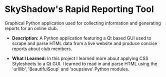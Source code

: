 #  SkyShadow's Rapid Reporting Tool
Graphical Python application used for collecting information and generating reports for an online club.

- **Description:** A Python application featuring a Qt based GUI used to scrape and parse HTML data from a live website and produce concise reports about club members.

- **What I Learned:** In this project I learned more about applying CSS Stylesheets to a Qt GUI. I learned to read in and parse HTML using the 'urlllib', 'BeautifulSoup' and 'soupsieve' Python modules.
